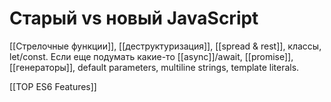 # Старый vs новый JavaScript

[[Стрелочные функции]],  [[деструктуризация]], [[spread & rest]], классы, let/const. 
Если еще подумать какие-то [[async]]/await, [[promise]], [[генераторы]], default parameters, multiline strings, template literals.

[[TOP ES6 Features]]
